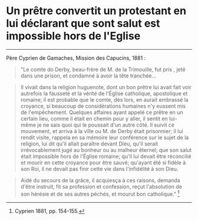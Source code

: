 # Un prêtre convertit un protestant en lui déclarant que sont salut est impossible hors de l'Eglise

***

Père Cyprien de Gamaches, Mission des Capucins, 1881 :

> "Le comte do Derby, beau-frère de M. de la Trimouille, fut pris , jeté dans une prison, et condamné à avoir la tête tranchée...

> Il vivait dans la religion huguenote, dont un bon prêtre lui avait fait voir autrefois la fausseté et la vérité de l'Église catholique, apostolique et romaine; il est probable que le comte, dès lors, en aurait embrassé la croyance, si beaucoup de considérations humaines n'y eussent mis de l'empêchement. Quelques affaires ayant appelé ce prêtre en un certain lieu, comme il était en chemin pour y aller, il sentit en lui-même je ne sais quoi qui le poussait d'un autre côté. Il suivit ce mouvement, et arriva à la ville ou M. de Derby était prisonnier; il lui rendit visite, rappela en sa mémoire leur conférence sur le sujet de la religion, lui dit qu'il allait paraître devant Dieu, qu'il serait irrévocablement jugé au bonheur ou au malheur éternel; que son salut était impossible hors de l'Église romaine; qu'il lui devait être réconcilié et mourir en cette croyance pour être sauvé; qu'ayant été si fidèle à son Roi, il ne devait pas finir cette vie dans l'infidélité à son Dieu.

> Aidé du secours de la grâce, il acquiesça à ces raisons, demanda d'être instruit, fit sa profession et confession, reçut l'absolution de son hérésie et de ses autres péchés, et mourut bon catholique." [^1]

[^1]: Cyprien 1881, pp. 154-155.
